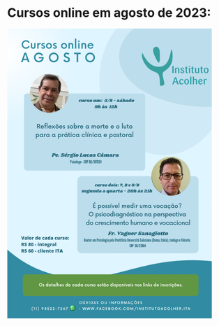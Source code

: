 # Cursos online em agosto de 2023:

<a target="_blank" href="https://forms.gle/ay6W8LV8i5PRNuKx7"> 

![Inscrição no curso um](/img/curso-2023-08-05.png)

</a>

